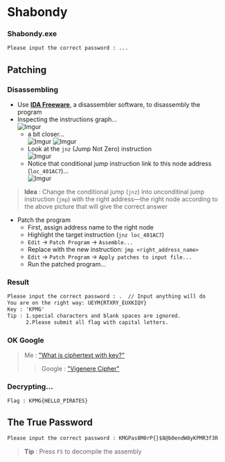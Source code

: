 # Shabondy
### Shabondy.exe
```cmd
Please input the correct password : ...
```

## Patching

### Disassembling
- Use [**IDA Freeware**](https://hex-rays.com/ida-free/), a disassembler software, to disassembly the program
- Inspecting the instructions graph...  
      ![Imgur](https://imgur.com/fWYHNzD.png)  
    - a bit closer...  
      ![Imgur](https://imgur.com/9UPU2Pj.png)
      ![Imgur](https://imgur.com/0aqkV70.png)
    - Look at the `jnz` (Jump Not Zero) instruction  
      ![Imgur](https://imgur.com/k7M3O7J.png)  
    - Notice that conditional jump instruction link to this node address (`loc_401AC7`)...  
      ![Imgur](https://imgur.com/GA0jsro.png)
      
> **Idea** : Change the conditional jump (`jnz`) into unconditinal jump instruction (`jmp`) with the right address—the right node according to the above picture that will give the correct answer

- Patch the program
    - First, assign address name to the right node
    - Highlight the target instruction (`jnz loc_401AC7`)
    - `Edit` -> `Patch Program` -> `Assemble...`
    - Replace with the new instruction: `jmp <right_address_name>`     
    - `Edit` -> `Patch Program` -> `Apply patches to input file...`
    - Run the patched program...

### Result
```cmd
Please input the correct password : .  // Input anything will do
You are on the right way: UEYM{RTXRY_EUXKIQY}
Key : 'KPMG'
Tip : 1.special characters and blank spaces are ignored.
      2.Please submit all flag with capital letters.
```

### OK Google
> Me : ["What is ciphertext with key?"](https://www.google.co.th/search?q=ciphertext+with+key)
>> Google : ["Vigenere Cipher"](https://www.dcode.fr/vigenere-cipher)

### Decrypting...
```
Flag : KPMG{HELLO_PIRATES}
```

## The True Password
```cmd
Please input the correct password : KMGPas8M0rP{}$8@b0endW8yKPMR3f3R
```

> **Tip** : Press `F5` to decompile the assembly
